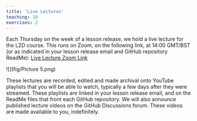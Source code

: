 ```yaml
---
title: 'Live Lectures'
teaching: 10
exercises: 2
---
```



Each Thursday on the week of a lesson release, we hold a live lecture for the L2D course. This runs on Zoom, on the following link, at 14:00 GMT/BST (or as indicated in your lesson release email and GitHub repository ReadMe): [Live Lecture Zoom Link](https://ucl.zoom.us/s/93522532680#success)

![](fig/Picture 5.png)

These lectures are recorded, edited and made archival onto YouTube playlists that you will be able to watch, typically a few days after they were streamed. These playlists are linked in your lesson release email, and on the ReadMe files that front each GitHub repository. We will also announce published lecture videos on the GitHub Discussions forum. These videos are made available to you, indefinitely.  
